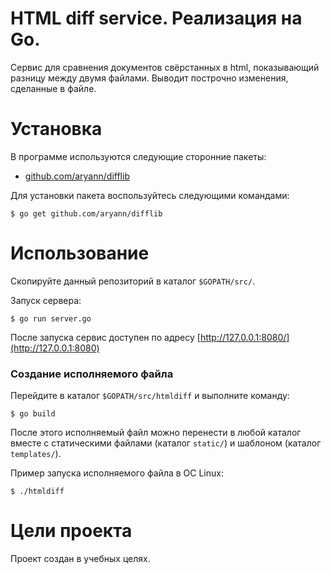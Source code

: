 # HTML diff service. Реализация на Go.

Cервис для сравнения документов свёрстанных в html, показывающий разницу между двумя файлами. Выводит построчно изменения, сделанные в файле.

# Установка

В программе используются следующие сторонние пакеты:  
- [github.com/aryann/difflib](https://github.com/aryann/difflib)  

Для установки пакета воспользуйтесь следующими командами:

```
$ go get github.com/aryann/difflib
```

# Использование

Скопируйте данный репозиторий в каталог ```$GOPATH/src/```.

Запуск сервера:
```
$ go run server.go
```
После запуска сервис доступен по адресу [http://127.0.0.1:8080/](http://127.0.0.1:8080)

### Создание исполняемого файла

Перейдите в каталог ```$GOPATH/src/htmldiff``` и выполните команду:
```
$ go build
```

После этого исполняемый файл можно перенести в любой каталог вместе с статическими файлами (каталог ```static/```) и шаблоном (каталог ```templates/```).

Пример запуска исполняемого файла в ОС Linux:
```
$ ./htmldiff
```

# Цели проекта

Проект создан в учебных целях. 